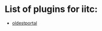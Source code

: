 # List of plugins for iitc:
* [oldestportal](https://github.com/tailot/iitc-plugins/raw/master/oldestportal/oldestportal.user.js)

